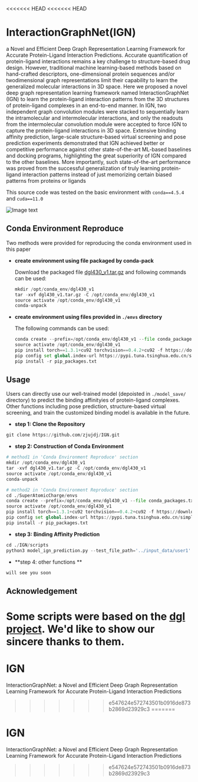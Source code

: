 <<<<<<< HEAD
<<<<<<< HEAD
# InteractionGraphNet(IGN)
a Novel and Efficient Deep Graph Representation Learning Framework for Accurate Protein-Ligand Interaction Predictions.
Accurate quantification of protein-ligand interactions remains a key challenge to structure-based drug design. However, 
traditional machine learning-based methods based on hand-crafted descriptors, one-dimensional protein sequences and/or 
twodimensional graph representations limit their capability to learn the generalized molecular interactions in 3D space. 
Here we proposed a novel deep graph representation learning framework named InteractionGraphNet (IGN) to learn the 
protein-ligand interaction patterns from the 3D structures of protein-ligand complexes in an end-to-end manner. 
In IGN, two independent graph convolution modules were stacked to sequentially learn the intramolecular and 
intermolecular interactions, and only the readouts from the intermolecular convolution module were accepted to force
IGN to capture the protein-ligand interactions in 3D space. Extensive binding affinity
prediction, large-scale structure-based virtual screening and pose prediction
experiments demonstrated that IGN achieved better or competitive performance
against other state-of-the-art ML-based baselines and docking programs, highlighting
the great superiority of IGN compared to the other baselines. More importantly, such
state-of-the-art performance was proved from the successful generalization of truly
learning protein-ligand interaction patterns instead of just memorizing certain biased
patterns from proteins or ligands

This source code was tested on the basic environment with `conda==4.5.4` and `cuda==11.0`

![Image text](https://github.com/zjujdj/SuperAtomicCharge/blob/main/fig/sac.png)
## Conda Environment Reproduce
Two methods were provided for reproducing the conda environment used in this paper
- **create environment using file packaged by conda-pack**
    
    Download the packaged file [dgl430_v1.tar.gz](https://drive.google.com/file/d/10U4g53LDQSpbGllSi7FomYuFLexFkKn2/view?usp=sharing) 
    and following commands can be used:
    ```python
    mkdir /opt/conda_env/dgl430_v1
    tar -xvf dgl430_v1.tar.gz -C /opt/conda_env/dgl430_v1
    source activate /opt/conda_env/dgl430_v1
    conda-unpack
    ```
  
- **create environment using files provided in `./envs` directory**
    
    The following commands can be used:
    ```python
    conda create --prefix=/opt/conda_env/dgl430_v1 --file conda_packages.txt
    source activate /opt/conda_env/dgl430_v1
    pip install torch==1.3.1+cu92 torchvision==0.4.2+cu92 -f https://download.pytorch.org/whl/torch_stable.html
    pip config set global.index-url https://pypi.tuna.tsinghua.edu.cn/simple
    pip install -r pip_packages.txt

    ```
  
## Usage
Users can directly use our well-trained model (depoisted in `./model_save/` directory) to predict the binding affinityies of 
protein-ligand complexes. Other functions including pose prediction, structure-based virtual screening, and 
train the customized binding model is available in the future.
- **step 1: Clone the Repository**
```python
git clone https://github.com/zjujdj/IGN.git
```

- **step 2: Construction of Conda Environment**
```python
# method1 in 'Conda Environment Reproduce' section
mkdir /opt/conda_env/dgl430_v1
tar -xvf dgl430_v1.tar.gz -C /opt/conda_env/dgl430_v1
source activate /opt/conda_env/dgl430_v1
conda-unpack

# method2 in 'Conda Environment Reproduce' section
cd ./SuperAtomicCharge/envs
conda create --prefix=/opt/conda_env/dgl430_v1 --file conda_packages.txt
source activate /opt/conda_env/dgl430_v1
pip install torch==1.3.1+cu92 torchvision==0.4.2+cu92 -f https://download.pytorch.org/whl/torch_stable.html
pip config set global.index-url https://pypi.tuna.tsinghua.edu.cn/simple
pip install -r pip_packages.txt
```

- **step 3: Binding Affinity Prediction**
```python
cd ./IGN/scripts
python3 model_ign_prediction.py --test_file_path='../input_data/user1'
```

- **step 4: other functions **
```python
will see you soon
```

## Acknowledgement
Some scripts were based on the [dgl project](https://github.com/awslabs/dgl-lifesci/blob/master/python/dgllife/model/gnn/attentivefp.py). 
We'd like to show our sincere thanks to them.
=======
# IGN
InteractionGraphNet: a Novel and Efficient Deep Graph Representation Learning Framework for Accurate Protein-Ligand Interaction Predictions
>>>>>>> e547624e572743501b0916de873b2869d23929c3
=======
# IGN
InteractionGraphNet: a Novel and Efficient Deep Graph Representation Learning Framework for Accurate Protein-Ligand Interaction Predictions
>>>>>>> e547624e572743501b0916de873b2869d23929c3
